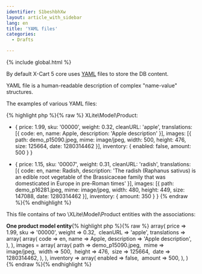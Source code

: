 ```yaml
---
identifier: S1beshbhXw
layout: article_with_sidebar
lang: en
title: 'YAML files'
categories:
  - Drafts

---
```


{% include global.html %}

By default X-Cart 5 core uses [YAML](http://en.wikipedia.org/wiki/YAML) files to store the DB content.

YAML file is a human-readable description of complex "name-value" structures.

The examples of various YAML files:

{% highlight php %}{% raw %}
XLite\Model\Product:
  - { price: 1.99, sku: '00000', weight: 0.32, cleanURL: 'apple', translations: [{ code: en, name: Apple, description: 'Apple description' }], images: [{ path: demo_p15090.jpeg, mime: image/jpeg, width: 500, height: 476, size: 125664, date: 1280314462 }], inventory: { enabled: false, amount: 500 } }

  - { price: 1.15, sku: '00007', weight: 0.31, cleanURL: 'radish', translations: [{ code: en, name: Radish, description: 'The radish (Raphanus sativus) is an edible root vegetable of the Brassicaceae family that was domesticated in Europe in pre-Roman times' }], images: [{ path: demo_p16281.jpeg, mime: image/jpeg, width: 480, height: 449, size: 147088, date: 1280314462 }], inventory: { amount: 350 } }
{% endraw %}{% endhighlight %}

This file contains of two \XLite\Model\Product entities with the associations:

**One product model entity**{% highlight php %}{% raw %}
array(
	price  => 1.99,
	sku    => '00000',
	weight => 0.32, 
	cleanURL => 'apple',
	translations => array(
		array(
			code => en,
			name => Apple,
			description => 'Apple description',
		),
	),
 	images = array(
		array(
			path => demo_p15090.jpeg, 
			mime => image/jpeg, 
			width => 500, 
			height =>  476, 
			size => 125664, 
			date => 1280314462,
		),
	),
 	inventory => array(
 		enabled => false, 
 		amount => 500,
 	),
)
{% endraw %}{% endhighlight %}